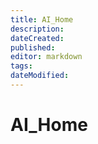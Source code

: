```yaml
---
title: AI_Home
description: 
dateCreated: 
published: 
editor: markdown
tags: 
dateModified:
---
```

# AI_Home
